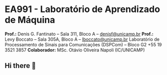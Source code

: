 # EA991 - Laboratório de Aprendizado de Máquina

**Prof.:** Denis G. Fantinato – Sala 311, Bloco A – denisf@unicamp.br
**Prof.:** Levy Boccato – Sala 305A, Bloco A – lboccato@unicamp.br
Laboratório de Processamento de Sinais para Comunicações (DSPCom) – Bloco G2
+55 19 3521 3857
**Colaborador:** MSc. Otávio Oliveira Napoli (IC/UNICAMP)


## Hi there 👋

<!--

**Here are some ideas to get you started:**

🙋‍♀️ A short introduction - what is your organization all about?
🌈 Contribution guidelines - how can the community get involved?
👩‍💻 Useful resources - where can the community find your docs? Is there anything else the community should know?
🍿 Fun facts - what does your team eat for breakfast?
🧙 Remember, you can do mighty things with the power of [Markdown](https://docs.github.com/github/writing-on-github/getting-started-with-writing-and-formatting-on-github/basic-writing-and-formatting-syntax)
-->
